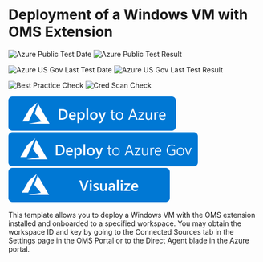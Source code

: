 # Deployment of a Windows VM with OMS Extension

![Azure Public Test Date](https://azurequickstartsservice.blob.core.windows.net/badges/demos/oms-extension-windows-vm/PublicLastTestDate.svg)
![Azure Public Test Result](https://azurequickstartsservice.blob.core.windows.net/badges/demos/oms-extension-windows-vm/PublicDeployment.svg)

![Azure US Gov Last Test Date](https://azurequickstartsservice.blob.core.windows.net/badges/demos/oms-extension-windows-vm/FairfaxLastTestDate.svg)
![Azure US Gov Last Test Result](https://azurequickstartsservice.blob.core.windows.net/badges/demos/oms-extension-windows-vm/FairfaxDeployment.svg)

![Best Practice Check](https://azurequickstartsservice.blob.core.windows.net/badges/demos/oms-extension-windows-vm/BestPracticeResult.svg)
![Cred Scan Check](https://azurequickstartsservice.blob.core.windows.net/badges/demos/oms-extension-windows-vm/CredScanResult.svg)

[![Deploy To Azure](https://raw.githubusercontent.com/Azure/azure-quickstart-templates/master/1-CONTRIBUTION-GUIDE/images/deploytoazure.svg?sanitize=true)](https://portal.azure.com/#create/Microsoft.Template/uri/https%3A%2F%2Fraw.githubusercontent.com%2FAzure%2Fazure-quickstart-templates%2Fmaster%2Fdemos%2Foms-extension-windows-vm%2Fazuredeploy.json)  
[![Deploy To Azure US Gov](https://raw.githubusercontent.com/Azure/azure-quickstart-templates/master/1-CONTRIBUTION-GUIDE/images/deploytoazuregov.svg?sanitize=true)](https://portal.azure.us/#create/Microsoft.Template/uri/https%3A%2F%2Fraw.githubusercontent.com%2FAzure%2Fazure-quickstart-templates%2Fmaster%2Fdemos%2Foms-extension-windows-vm%2Fazuredeploy.json)
[![Visualize](https://raw.githubusercontent.com/Azure/azure-quickstart-templates/master/1-CONTRIBUTION-GUIDE/images/visualizebutton.svg?sanitize=true)](http://armviz.io/#/?load=https%3A%2F%2Fraw.githubusercontent.com%2FAzure%2Fazure-quickstart-templates%2Fmaster%2Fdemos%2Foms-extension-windows-vm%2Fazuredeploy.json)

This template allows you to deploy a Windows VM with the OMS extension installed and onboarded to a specified workspace. You may obtain the workspace ID and key by going to the Connected Sources tab in the Settings page in the OMS Portal or to the Direct Agent blade in the Azure portal.


